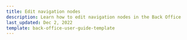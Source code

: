 ```yaml
---
title: Edit navigation nodes
description: Learn how to edit navigation nodes in the Back Office
last_updated: Dec 2, 2022
template: back-office-user-guide-template
---
```

